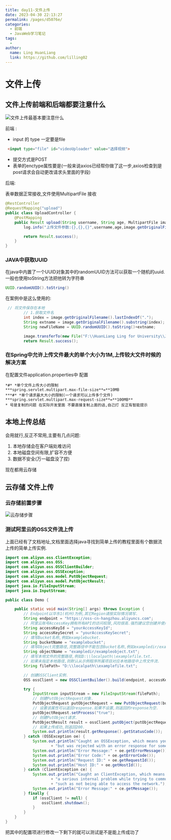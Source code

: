 ```yaml
---
title: day11-文件上传
date: 2023-04-30 22:13:27
permalink: /pages/d5076e/
categories:
  - 前端
  - JavaWeb学习笔记
tags:
  -
author:
  name: Ling HuanLiang
  link: https://github.com/lilling02
---
```


# 文件上传

## 文件上传前端和后端都要注意什么

![文件上传最基本要注意什么](/img/md_image/文件上传最基本要注意什么.png)

前端 :

- input 的 type 一定要是file

```` html
 <input type="file" id="videoUploader" value="选择视频">
````

- 提交方式是POST
- 表单的enctype属性要是(一般来说axios已经帮你做了这一步,axios检查到是post请求会自动更改请求头里面的字段)

后端:

表单数据正常接收,文件使用MultipartFile 接收

```` java
@RestController
@RequestMapping("upload")
public class UploadController {
    @PostMapping
    public Result upload(String username, String age, MultipartFile image){
        log.info("上传文件参数:{},{},{}",username,age,image.getOriginalFilename());

        return Result.success();
    }
}

````

### JAVA中获取UUID

在java中内置了一个UUID对象其中的randomUUID方法可以获取一个随机的uuid.一般也使用toString方法把他转为字符串

```` java
UUID.randomUUID().toString()
````

在案例中是这么使用的:

```` java
 // 将文件保存在本地
        // 1.获取文件名
        int index = image.getOriginalFilename().lastIndexOf(".");
        String extname = image.getOriginalFilename().substring(index);
        String newFileName = UUID.randomUUID().toString()+extname;

        image.transferTo(new File("F:\\HuanLiang Ling for University\\JAVA_WEB\\upload\\"+newFileName));
        return Result.success();
````

### 在Spring中允许上传文件最大的单个大小为1M,上传较大文件时候的解决方案

在配置文件application.properties中 配置

```` properties
*#* *单个文件上传大小的限制
***spring.servlet.multipart.max-file-size**=**10MB
***#* *单个请求最大大小的限制(一个请求可以上传多个文件)
***spring.servlet.multipart.max-request-size**=**100MB**
* 号是复制的问题 在实际开发里面 不要直接复制上面的话,自己打 反正有智能提示
````

## 本地上传总结

会用就行,反正不常用,主要有几点问题:

1. 本地存储会在客户端处难访问
2. 本地磁盘空间有限,扩容不方便
3. 数据不安全(万一磁盘没了捏)

现在都用云存储

## 云存储 文件上传

### 云存储前置步骤

![云存储步骤](/img/md_image/使用阿里云oss服务的步骤.png)

### 测试阿里云的OSS文件流上传

上面已经有了文档地址,文档里面选择java寻找到简单上传的教程里面有个数据流上传的简单上传实例.

```` java
import com.aliyun.oss.ClientException;
import com.aliyun.oss.OSS;
import com.aliyun.oss.OSSClientBuilder;
import com.aliyun.oss.OSSException;
import com.aliyun.oss.model.PutObjectRequest;
import com.aliyun.oss.model.PutObjectResult;
import java.io.FileInputStream;
import java.io.InputStream;

public class Demo {

    public static void main(String[] args) throws Exception {
        // Endpoint以华东1(杭州)为例,其它Region请按实际情况填写.
        String endpoint = "https://oss-cn-hangzhou.aliyuncs.com";
        // 阿里云账号AccessKey拥有所有API的访问权限,风险很高.强烈建议您创建并使用RAM用户进行API访问或日常运维,请登录RAM控制台创建RAM用户.
        String accessKeyId = "yourAccessKeyId";
        String accessKeySecret = "yourAccessKeySecret";
        // 填写Bucket名称,例如examplebucket.
        String bucketName = "examplebucket";
        // 填写Object完整路径,完整路径中不能包含Bucket名称,例如exampledir/exampleobject.txt.
        String objectName = "exampledir/exampleobject.txt";
        // 填写本地文件的完整路径,例如D:\\localpath\\examplefile.txt.
        // 如果未指定本地路径,则默认从示例程序所属项目对应本地路径中上传文件流.
        String filePath= "D:\\localpath\\examplefile.txt";

        // 创建OSSClient实例.
        OSS ossClient = new OSSClientBuilder().build(endpoint, accessKeyId, accessKeySecret);

        try {
            InputStream inputStream = new FileInputStream(filePath);
            // 创建PutObjectRequest对象.
            PutObjectRequest putObjectRequest = new PutObjectRequest(bucketName, objectName, inputStream);
            // 设置该属性可以返回response.如果不设置,则返回的response为空.
            putObjectRequest.setProcess("true");
            // 创建PutObject请求.
            PutObjectResult result = ossClient.putObject(putObjectRequest);
            // 如果上传成功,则返回200.
            System.out.println(result.getResponse().getStatusCode());
        } catch (OSSException oe) {
            System.out.println("Caught an OSSException, which means your request made it to OSS, "
                    + "but was rejected with an error response for some reason.");
            System.out.println("Error Message:" + oe.getErrorMessage());
            System.out.println("Error Code:" + oe.getErrorCode());
            System.out.println("Request ID:" + oe.getRequestId());
            System.out.println("Host ID:" + oe.getHostId());
        } catch (ClientException ce) {
            System.out.println("Caught an ClientException, which means the client encountered "
                    + "a serious internal problem while trying to communicate with OSS, "
                    + "such as not being able to access the network.");
            System.out.println("Error Message:" + ce.getMessage());
        } finally {
            if (ossClient != null) {
                ossClient.shutdown();
            }
        }
    }
}
````

把其中的配置项进行修改一下剩下的就可以测试是不是能上传成功了
